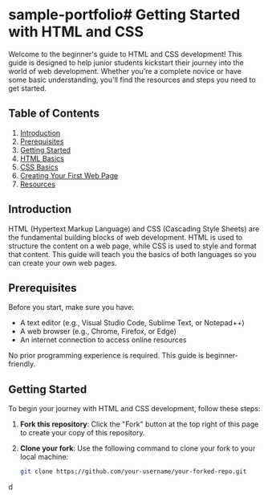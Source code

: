 # sample-portfolio# Getting Started with HTML and CSS

Welcome to the beginner's guide to HTML and CSS development! This guide is designed to help junior students kickstart their journey into the world of web development. Whether you're a complete novice or have some basic understanding, you'll find the resources and steps you need to get started.

## Table of Contents

1. [Introduction](#introduction)
2. [Prerequisites](#prerequisites)
3. [Getting Started](#getting-started)
4. [HTML Basics](#html-basics)
5. [CSS Basics](#css-basics)
6. [Creating Your First Web Page](#creating-your-first-web-page)
7. [Resources](#resources)

## Introduction

HTML (Hypertext Markup Language) and CSS (Cascading Style Sheets) are the fundamental building blocks of web development. HTML is used to structure the content on a web page, while CSS is used to style and format that content. This guide will teach you the basics of both languages so you can create your own web pages.

## Prerequisites

Before you start, make sure you have:

- A text editor (e.g., Visual Studio Code, Sublime Text, or Notepad++)
- A web browser (e.g., Chrome, Firefox, or Edge)
- An internet connection to access online resources

No prior programming experience is required. This guide is beginner-friendly.

## Getting Started

To begin your journey with HTML and CSS development, follow these steps:

1. **Fork this repository**: Click the "Fork" button at the top right of this page to create your copy of this repository.

2. **Clone your fork**: Use the following command to clone your fork to your local machine:

   ```sh
   git clone https://github.com/your-username/your-forked-repo.git
d
